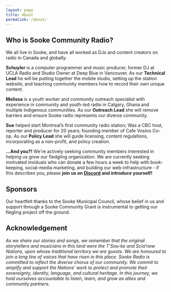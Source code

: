 ```yaml
---
layout: page
title: About
permalink: /about/
---
```


## Who is Sooke Community Radio?


We all live in Sooke, and have all worked as DJs and content creators on radio in Canada and globally.


**Schuyler** is a computer programmer and music producer, former DJ at UCLA Radio and Studio Owner at Deep Blue in Vancouver. As our **Technical Lead** he will be putting together the mobile studio, setting up the station website, and teaching community members how to record their own unique content.


**Melissa** is a youth worker and community outreach specialist with experience in community and youth-led radio in Calgary, Ghana and multiple Indigenous communities. As our **Outreach Lead** she will remove barriers and ensure Sooke radio represents our diverse community.


**Sue** helped start Montreal’s first community radio station; Was a CBC host, reporter and producer for 20 years; founding member of Cafe Vosino Co-op. As our **Policy Lead** she will guide licensing, content regulations, incorporating as a non-profit, and policy creation.


**...And you?!** We're actively seeking community members interested in helping us grow our fledgling organization. We are currently seeking motivated inviduals who can donate a few hours a week to help with book-keeping, social-media marketing, and building our web-infrastructure - if this describes you, please **join us on [Discord](https://discord.gg/gWwQvrDs29) and introduce yourself!**


## Sponsors

Our heartfelt thanks to the Sooke Municipal Council, whose belief in us and support through a Sooke Community Grant is instrumental to getting our flegling project off the ground.


##  Acknowledgement

*As we share our stories and songs, we remember that the original storytellers and musicians in this land were the T’Sou-ke and Scia’new Nations, upon whose traditional territory we are guests. We are honoured to join a long line of voices that have risen in this place. Sooke Radio is committed to reflect the diverse chorus of our community. We commit to amplify and support the Nations’ work to protect and promote their sovereignty, identity, language, and cultural heritage. In this journey, we hold ourselves accountable to listen, learn, and grow as allies and community partners.*